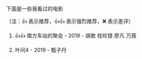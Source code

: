 下面是一些我看过的电影

（注：:+1: 表示推荐，:+1::+1: 表示强烈推荐，:x: 表示差评）

1. :+1::+1: 南方车站的聚会 - 2019 - 胡歌 桂纶镁 廖凡 万茜 

2. 叶问4 - 2019 - 甄子丹
